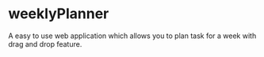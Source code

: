 # weeklyPlanner
A easy to use web application which allows you to plan task for a week with drag and drop feature. 
